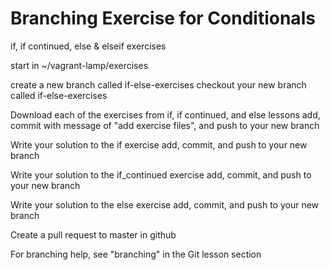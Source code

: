 
# Branching Exercise for Conditionals

if, if continued, else & elseif exercises

start in ~/vagrant-lamp/exercises
    
create a new branch called if-else-exercises
checkout your new branch called if-else-exercises

Download each of the exercises from if, if continued, and else lessons
add, commit with message of "add exercise files", and push to your new branch

Write your solution to the if exercise
add, commit, and push to your new branch

Write your solution to the if_continued exercise
add, commit, and push to your new branch

Write your solution to the else exercise
add, commit, and push to your new branch

Create a pull request to master in github

For branching help, see "branching" in the Git lesson section

